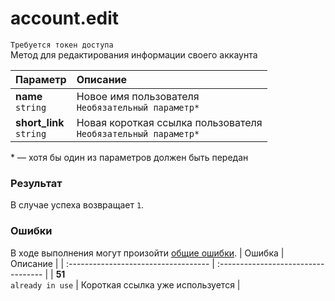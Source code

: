 # account.edit
`Требуется токен доступа`  
Метод для редактирования информации своего аккаунта

| Параметр                     | Описание                                                           |
| :--------------------------- | :----------------------------------------------------------------- |
| **name**<br />`string`       | Новое имя пользователя<br />`Необязательный параметр*`             |
| **short_link**<br />`string` | Новая короткая ссылка пользователя<br />`Необязательный параметр*` |

\* — хотя бы один из параметров должен быть передан

### Результат
В случае успеха возвращает `1`.

### Ошибки
В ходе выполнения могут произойти [общие ошибки](https://github.com/EcostCompony/specter_api_documentation/blob/master/Основное/Обработка%20ошибок.md#коды-общих-ошибок).
| Ошибка                               | Описание                            |
| :----------------------------------- | :---------------------------------- |
| **51**<br />`already in use`         | Короткая ссылка уже используется    |
